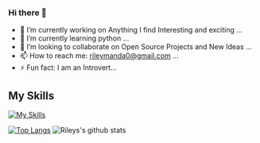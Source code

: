 ### Hi there 👋

- 🔭 I’m currently working on Anything I find Interesting and exciting ...
- 🌱 I’m currently learning python ...
- 👯 I’m looking to collaborate on Open Source Projects and New Ideas ...
- 📫 How to reach me: rileymanda0@gmail.com ...
- ⚡ Fun fact: I am an Introvert...  

## My Skills
[![My Skills](https://skillicons.dev/icons?i=js,html,css,nodejs,react,flutter,mongo,postgres)](https://skillicons.dev)

[![Top Langs](https://github-readme-stats.vercel.app/api/top-langs/?username=rileymanda)](https://github.com/rileymanda/github-readme-stats)
![Rileys's github stats](https://github-readme-stats.vercel.app/api?username=rileymanda)








